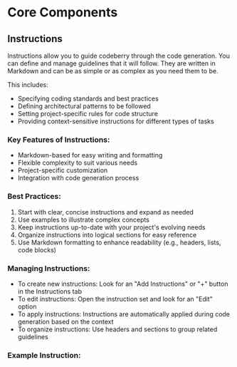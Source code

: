 # Core Components

## Instructions

Instructions allow you to guide codeberry through the code generation. You can define and manage guidelines that it will follow. They are written in Markdown and can be as simple or as complex as you need them to be. 

This includes:
- Specifying coding standards and best practices
- Defining architectural patterns to be followed
- Setting project-specific rules for code structure
- Providing context-sensitive instructions for different types of tasks

### Key Features of Instructions:
- Markdown-based for easy writing and formatting
- Flexible complexity to suit various needs
- Project-specific customization
- Integration with code generation process

### Best Practices:
1. Start with clear, concise instructions and expand as needed
2. Use examples to illustrate complex concepts
3. Keep instructions up-to-date with your project's evolving needs
4. Organize instructions into logical sections for easy reference
5. Use Markdown formatting to enhance readability (e.g., headers, lists, code blocks)

### Managing Instructions:
- To create new instructions: Look for an "Add Instructions" or "+" button in the Instructions tab
- To edit instructions: Open the instruction set and look for an "Edit" option
- To apply instructions: Instructions are automatically applied during code generation based on the context
- To organize instructions: Use headers and sections to group related guidelines

### Example Instruction: